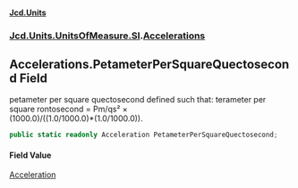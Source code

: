#### [Jcd.Units](index.md 'index')
### [Jcd.Units.UnitsOfMeasure.SI](Jcd.Units.UnitsOfMeasure.SI.md 'Jcd.Units.UnitsOfMeasure.SI').[Accelerations](Accelerations.md 'Jcd.Units.UnitsOfMeasure.SI.Accelerations')

## Accelerations.PetameterPerSquareQuectosecond Field

petameter per square quectosecond defined such that: terameter per square rontosecond = Pm/qs² ×  
(1000.0)/((1.0/1000.0)*(1.0/1000.0)).

```csharp
public static readonly Acceleration PetameterPerSquareQuectosecond;
```

#### Field Value
[Acceleration](Acceleration.md 'Jcd.Units.UnitTypes.Acceleration')